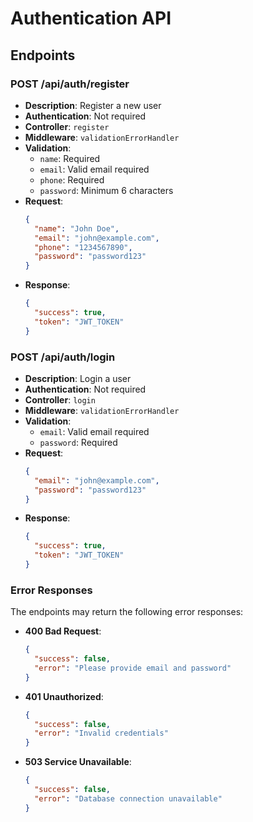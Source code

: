 # Authentication API

## Endpoints

### POST /api/auth/register
- **Description**: Register a new user
- **Authentication**: Not required
- **Controller**: `register`
- **Middleware**: `validationErrorHandler`
- **Validation**:
  - `name`: Required
  - `email`: Valid email required
  - `phone`: Required
  - `password`: Minimum 6 characters
- **Request**:
  ```json
  {
    "name": "John Doe",
    "email": "john@example.com",
    "phone": "1234567890",
    "password": "password123"
  }
  ```
- **Response**:
  ```json
  {
    "success": true,
    "token": "JWT_TOKEN"
  }
  ```

### POST /api/auth/login
- **Description**: Login a user
- **Authentication**: Not required
- **Controller**: `login`
- **Middleware**: `validationErrorHandler`
- **Validation**:
  - `email`: Valid email required
  - `password`: Required
- **Request**:
  ```json
  {
    "email": "john@example.com",
    "password": "password123"
  }
  ```
- **Response**:
  ```json
  {
    "success": true,
    "token": "JWT_TOKEN"
  }
  ```

### Error Responses

The endpoints may return the following error responses:

- **400 Bad Request**:
  ```json
  {
    "success": false,
    "error": "Please provide email and password"
  }
  ```

- **401 Unauthorized**:
  ```json
  {
    "success": false,
    "error": "Invalid credentials"
  }
  ```

- **503 Service Unavailable**:
  ```json
  {
    "success": false,
    "error": "Database connection unavailable"
  }
  ``` 